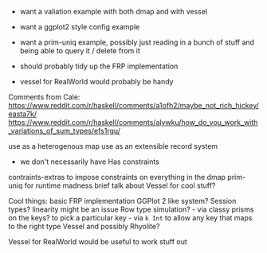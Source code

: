 
- want a valiation example with both dmap and with vessel
- want a ggplot2 style config example
- want a prim-uniq example, possibly just reading in a bunch of stuff and being able to query it / delete from it
- should probably tidy up the FRP implementation

- vessel for RealWorld would probably be handy


Comments from Cale:
  https://www.reddit.com/r/haskell/comments/a1ofh2/maybe_not_rich_hickey/easta7k/
  https://www.reddit.com/r/haskell/comments/alywku/how_do_you_work_with_variations_of_sum_types/efs1rgu/

use as a heterogenous map
use as an extensible record system
- we don't necessarily have Has constraints

contraints-extras to impose constraints on everything in the dmap
prim-uniq for runtime madness
brief talk about Vessel for cool stuff?

Cool things:
  basic FRP implementation
  GGPlot 2 like system?
  Session types? linearity might be an issue
  Row type simulation? 
    - via classy prisms on the keys? to pick a particular key
    - via `k Int` to allow any key that maps to the right type
  Vessel and possibly Rhyolite?

Vessel for RealWorld would be useful to work stuff out
